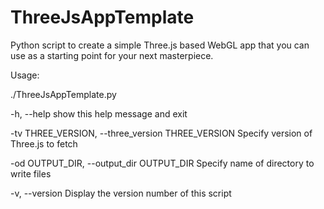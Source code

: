 ThreeJsAppTemplate
==================

Python script to create a simple Three.js based WebGL app that you can use as a starting point for your next masterpiece.

Usage: 

./ThreeJsAppTemplate.py

  -h, --help            show this help message and exit

  -tv THREE_VERSION, --three_version THREE_VERSION
                        Specify version of Three.js to fetch
                        
  -od OUTPUT_DIR, --output_dir OUTPUT_DIR
                        Specify name of directory to write files

  -v, --version
                        Display the version number of this script

